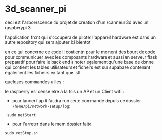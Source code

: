 # 3d_scanner_pi


ceci est l'arborescence du projet de creation d'un scanneur 3d avec un raspberypi 3

l'application front qui s'occupera de piloter l'appareil hardware est dans un autre repository qui sera ajouter ici bientot


en ce qui concerne ce code il contientn pour le moment des bourt de code pour communiquer avec les composants  hardware et aussi un serveur flask preparatif pour faire le back end
a noter egalement qu'une base de donne qui contient les tables utilisateurs et ficheirs est sur supabase contenant egalement les ficheirs en tant que .stl

quelques commandes utiles :


le raspberry est cense etre a la fois un AP et un Client wifi  :
- pour lancer l'ap il faudra run cette commande 
depuis ce dossier ```/home/pi/network-setup/log```:

``` sudo netStart```

- pour l'arreter dans le mem dossier faite 

```sudo netStop.sh```

